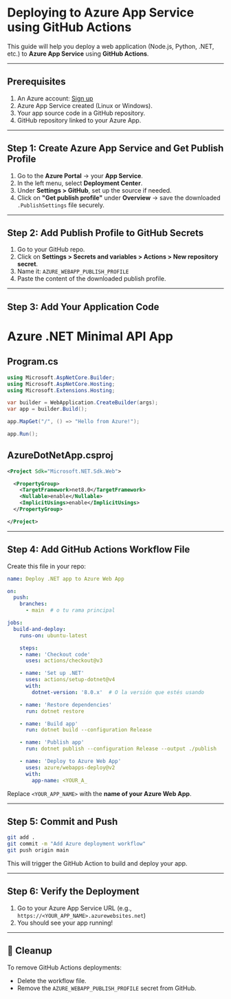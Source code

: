 # Deploying to Azure App Service using GitHub Actions

This guide will help you deploy a web application (Node.js, Python, .NET, etc.) to **Azure App Service** using **GitHub Actions**.

---

## Prerequisites

1. An Azure account: [Sign up](https://azure.com)
2. Azure App Service created (Linux or Windows).
3. Your app source code in a GitHub repository.
4. GitHub repository linked to your Azure App.

---

## Step 1: Create Azure App Service and Get Publish Profile

1. Go to the **Azure Portal** → your **App Service**.
2. In the left menu, select **Deployment Center**.
3. Under **Settings > GitHub**, set up the source if needed.
4. Click on **"Get publish profile"** under **Overview** → save the downloaded `.PublishSettings` file securely.

---

## Step 2: Add Publish Profile to GitHub Secrets

1. Go to your GitHub repo.
2. Click on **Settings > Secrets and variables > Actions > New repository secret**.
3. Name it: `AZURE_WEBAPP_PUBLISH_PROFILE`
4. Paste the content of the downloaded publish profile.

---

## Step 3: Add Your Application Code

# Azure .NET Minimal API App

## Program.cs

```csharp
using Microsoft.AspNetCore.Builder;
using Microsoft.AspNetCore.Hosting;
using Microsoft.Extensions.Hosting;

var builder = WebApplication.CreateBuilder(args);
var app = builder.Build();

app.MapGet("/", () => "Hello from Azure!");

app.Run();
````

## AzureDotNetApp.csproj

```xml
<Project Sdk="Microsoft.NET.Sdk.Web">

  <PropertyGroup>
    <TargetFramework>net8.0</TargetFramework>
    <Nullable>enable</Nullable>
    <ImplicitUsings>enable</ImplicitUsings>
  </PropertyGroup>

</Project>
```

---

## Step 4: Add GitHub Actions Workflow File

Create this file in your repo:

```yaml
name: Deploy .NET app to Azure Web App

on:
  push:
    branches:
      - main  # o tu rama principal

jobs:
  build-and-deploy:
    runs-on: ubuntu-latest

    steps:
    - name: 'Checkout code'
      uses: actions/checkout@v3

    - name: 'Set up .NET'
      uses: actions/setup-dotnet@v4
      with:
        dotnet-version: '8.0.x'  # O la versión que estés usando

    - name: 'Restore dependencies'
      run: dotnet restore

    - name: 'Build app'
      run: dotnet build --configuration Release

    - name: 'Publish app'
      run: dotnet publish --configuration Release --output ./publish

    - name: 'Deploy to Azure Web App'
      uses: azure/webapps-deploy@v2
      with:
        app-name: <YOUR_A_

```

Replace `<YOUR_APP_NAME>` with the **name of your Azure Web App**.

---

## Step 5: Commit and Push

```bash
git add .
git commit -m "Add Azure deployment workflow"
git push origin main
```

This will trigger the GitHub Action to build and deploy your app.

---

## Step 6: Verify the Deployment

1. Go to your Azure App Service URL (e.g., `https://<YOUR_APP_NAME>.azurewebsites.net`)
2. You should see your app running!

---

## 🧼 Cleanup

To remove GitHub Actions deployments:

* Delete the workflow file.
* Remove the `AZURE_WEBAPP_PUBLISH_PROFILE` secret from GitHub.



